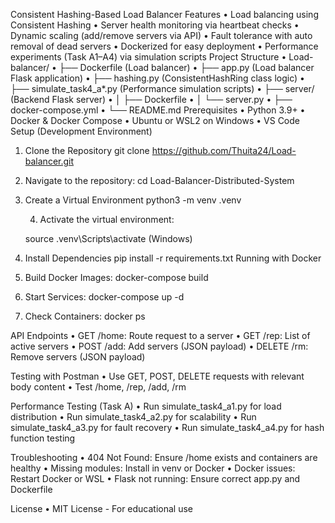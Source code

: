 Consistent Hashing-Based Load Balancer
Features
•	Load balancing using Consistent Hashing
•	Server health monitoring via heartbeat checks
•	Dynamic scaling (add/remove servers via API)
•	Fault tolerance with auto removal of dead servers
•	Dockerized for easy deployment
•	Performance experiments (Task A1–A4) via simulation scripts
Project Structure
•	Load-balancer/
•	├── Dockerfile (Load balancer)
•	├── app.py (Load balancer Flask application)
•	├── hashing.py (ConsistentHashRing class logic)
•	├── simulate_task4_a*.py (Performance simulation scripts)
•	├── server/ (Backend Flask server)
•	│   ├── Dockerfile
•	│   └── server.py
•	├── docker-compose.yml
•	└── README.md
Prerequisites
•	Python 3.9+
•	Docker & Docker Compose
•	Ubuntu or WSL2 on Windows
•	VS Code 
Setup (Development Environment)
1. Clone the Repository
   git clone https://github.com/Thuita24/Load-balancer.git

2. Navigate to the repository:
   cd Load-Balancer-Distributed-System

3. Create a Virtual Environment
   python3 -m venv .venv

     4. Activate the virtual environment:

   source  .venv\Scripts\activate (Windows)

5. Install Dependencies
   pip install -r requirements.txt
Running with Docker
1. Build Docker Images:
 docker-compose build

2. Start Services:
 docker-compose up -d

3. Check Containers: 
docker ps

API Endpoints
•	GET /home: Route request to a server
•	GET /rep: List of active servers
•	POST /add: Add servers (JSON payload)
•	DELETE /rm: Remove servers (JSON payload)

Testing with Postman
•	Use GET, POST, DELETE requests with relevant body content
•	Test /home, /rep, /add, /rm


Performance Testing (Task A)
•	Run simulate_task4_a1.py for load distribution
•	Run simulate_task4_a2.py for scalability
•	Run simulate_task4_a3.py for fault recovery
•	Run simulate_task4_a4.py for hash function testing

Troubleshooting
•	404 Not Found: Ensure /home exists and containers are healthy
•	Missing modules: Install in venv or Docker
•	Docker issues: Restart Docker or WSL
•	Flask not running: Ensure correct app.py and Dockerfile

License
•	MIT License - For educational use

